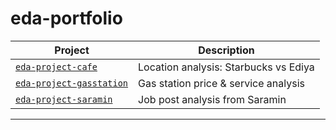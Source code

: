 # eda-portfolio


| Project | Description |
|---------|-------------|
| [`eda-project-cafe`](./eda-project-cafe) | Location analysis: Starbucks vs Ediya |
| [`eda-project-gasstation`](./eda-project-gasstation) | Gas station price & service analysis |
| [`eda-project-saramin`](./eda-project-saramin) | Job post analysis from Saramin |

---
